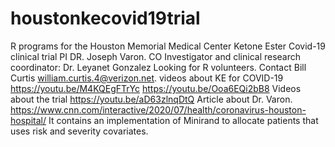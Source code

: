 # houstonkecovid19trial
R programs for the Houston Memorial Medical Center Ketone Ester Covid-19 clinical trial
PI DR. Joseph Varon. CO Investigator and clinical research coordinator: Dr. Leyanet Gonzalez
Looking for R volunteers. Contact Bill Curtis william.curtis.4@verizon.net.
videos about KE for COVID-19 https://youtu.be/M4KQEgFTrYc   https://youtu.be/Ooa6EQi2bB8
Videos about the trial https://youtu.be/aD63zlnqDtQ
Article about Dr. Varon. https://www.cnn.com/interactive/2020/07/health/coronavirus-houston-hospital/
It contains an implementation of Minirand to allocate patients that uses risk and severity covariates.
